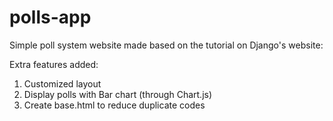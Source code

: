 # polls-app

Simple poll system website made based on the tutorial on Django's website:

Extra features added:

1. Customized layout 
2. Display polls with Bar chart (through Chart.js)
3. Create base.html to reduce duplicate codes

